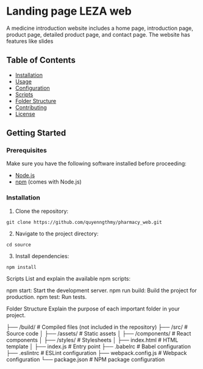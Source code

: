 # Landing page LEZA web

A medicine introduction website includes a home page, introduction page, product page, detailed product page, and contact page. The website has features like slides

## Table of Contents

- [Installation](#installation)
- [Usage](#usage)
- [Configuration](#configuration)
- [Scripts](#scripts)
- [Folder Structure](#folder-structure)
- [Contributing](#contributing)
- [License](#license)

## Getting Started

### Prerequisites

Make sure you have the following software installed before proceeding:

- [Node.js](https://nodejs.org/)
- [npm](https://www.npmjs.com/) (comes with Node.js)

### Installation

1. Clone the repository:
```
git clone https://github.com/quyenngthmy/pharmacy_web.git
```
2. Navigate to the project directory:
```
cd source
```
3. Install dependencies:
```
npm install
```

Scripts
List and explain the available npm scripts:

npm start: Start the development server.
npm run build: Build the project for production.
npm test: Run tests.

Folder Structure
Explain the purpose of each important folder in your project.

├── /build/                  # Compiled files (not included in the repository)
├── /src/                   # Source code
│   ├── /assets/            # Static assets
│   ├── /components/        # React components
│   ├── /styles/            # Stylesheets
│   ├── index.html          # HTML template
│   ├── index.js            # Entry point
├── .babelrc                # Babel configuration
├── .eslintrc               # ESLint configuration
├── webpack.config.js       # Webpack configuration
└── package.json            # NPM package configuration
